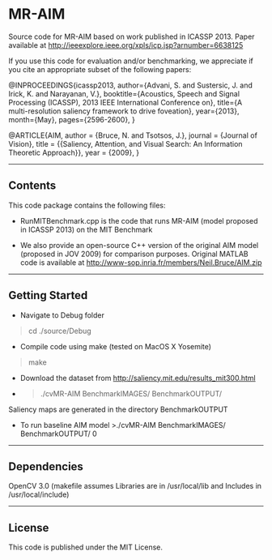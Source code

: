 MR-AIM
==========

Source code for MR-AIM based on work published in ICASSP 2013. Paper available at http://ieeexplore.ieee.org/xpls/icp.jsp?arnumber=6638125

If you use this code for evaluation and/or benchmarking, we appreciate if you cite an appropriate subset of the following papers:

@INPROCEEDINGS{icassp2013,
author={Advani, S. and Sustersic, J. and Irick, K. and Narayanan, V.},
booktitle={Acoustics, Speech and Signal Processing (ICASSP), 2013 IEEE International Conference on},
title={A multi-resolution saliency framework to drive foveation},
year={2013},
month={May},
pages={2596-2600},
}

@ARTICLE{AIM,
author = {Bruce, N. and Tsotsos, J.},
journal = {Journal of Vision},
title = {{Saliency, Attention, and Visual Search: An Information Theoretic Approach}},
year = {2009},
}

-------------
Contents
-------------

This code package contains the following files:

- RunMITBenchmark.cpp is the code that runs MR-AIM (model proposed in ICASSP 2013) on the MIT Benchmark

- We also provide an open-source C++ version of the original AIM model (proposed in JOV 2009) for comparison purposes. Original MATLAB code is available at http://www-sop.inria.fr/members/Neil.Bruce/AIM.zip

----------------
Getting Started
----------------

- Navigate to Debug folder
> cd ./source/Debug

- Compile code using make (tested on MacOS X Yosemite) 
> make

- Download the dataset from http://saliency.mit.edu/results_mit300.html
- >./cvMR-AIM BenchmarkIMAGES/ BenchmarkOUTPUT/

Saliency maps are generated in the directory BenchmarkOUTPUT

- To run baseline AIM model >./cvMR-AIM BenchmarkIMAGES/ BenchmarkOUTPUT/ 0

----------------
Dependencies
----------------

OpenCV 3.0 (makefile assumes Libraries are in /usr/local/lib and Includes in /usr/local/include)

----------------
License
----------------

This code is published under the MIT License.
